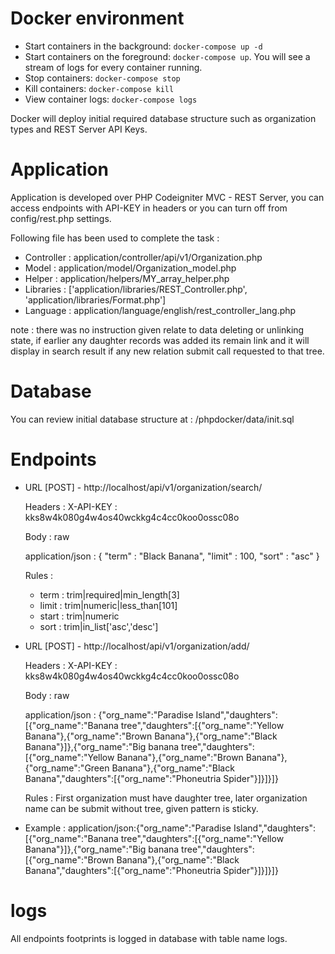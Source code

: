 Docker environment
==================================

  * Start containers in the background: `docker-compose up -d`
  * Start containers on the foreground: `docker-compose up`. You will see a stream of logs for every container running.
  * Stop containers: `docker-compose stop`
  * Kill containers: `docker-compose kill`
  * View container logs: `docker-compose logs`

  Docker will deploy initial required database structure such as organization types and REST Server API Keys.

# Application #

Application is developed over PHP Codeigniter MVC - REST Server, you can access endpoints with API-KEY in headers or you can turn off from config/rest.php settings.

Following file has been used to complete the task : 

* Controller : application/controller/api/v1/Organization.php
* Model : application/model/Organization_model.php
* Helper : application/helpers/MY_array_helper.php
* Libraries : ['application/libraries/REST_Controller.php', 'application/libraries/Format.php']
* Language : application/language/english/rest_controller_lang.php

note : there was no instruction given relate to data deleting or unlinking state, if earlier any daughter records was added its remain link and it will display in search result if any new relation submit call requested to that tree.


# Database #

You can review initial database structure at : /phpdocker/data/init.sql


# Endpoints #

* URL [POST] - http://localhost/api/v1/organization/search/

	Headers : X-API-KEY : kks8w4k080g4w4os40wckkg4c4cc0koo0ossc08o

	Body : raw 

	application/json : {
	"term" : "Black Banana",
	"limit" : 100,
	"sort" : "asc"
}

	Rules : 
	* term : trim|required|min_length[3]
	* limit : trim|numeric|less_than[101]
	* start : trim|numeric
	* sort : trim|in_list['asc','desc']


* URL [POST] - http://localhost/api/v1/organization/add/

	Headers : X-API-KEY : kks8w4k080g4w4os40wckkg4c4cc0koo0ossc08o

	Body : raw 

	application/json : {"org_name":"Paradise Island","daughters":[{"org_name":"Banana tree","daughters":[{"org_name":"Yellow Banana"},{"org_name":"Brown Banana"},{"org_name":"Black Banana"}]},{"org_name":"Big banana tree","daughters":[{"org_name":"Yellow Banana"},{"org_name":"Brown Banana"},{"org_name":"Green Banana"},{"org_name":"Black Banana","daughters":[{"org_name":"Phoneutria Spider"}]}]}]}

	Rules : First organization must have daughter tree, later organization name can be submit without tree, given pattern is sticky.

*  Example : 
application/json:{"org_name":"Paradise Island","daughters":[{"org_name":"Banana tree","daughters":[{"org_name":"Yellow Banana"}]},{"org_name":"Big banana tree","daughters":[{"org_name":"Brown Banana"},{"org_name":"Black Banana","daughters":[{"org_name":"Phoneutria Spider"}]}]}]}

# logs #

All endpoints footprints is logged in database with table name logs.